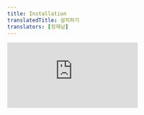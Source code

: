 ```yaml
---
title: Installation
translatedTitle: 설치하기
translators: [정재남]
---
```


<iframe 
  style={{aspectRatio: 1.7778, width: '100%'}} 
  src="https://www.youtube.com/embed/playlist?list=PLjQV3hketAJkh6BEl0n4PDS_2fBd0cS9v&index=1"
  title="YouTube video player" 
  frameborder="0" 
/>

<Intro>

React has been designed from the start for gradual adoption. You can use as little or as much React as you need. Whether you want to get a taste of React, add some interactivity to an HTML page, or start a complex React-powered app, this section will help you get started.
<Trans>React는 처음부터 점진적으로 도입할 수 있도록 설계되었습니다. 필요한 만큼의 React를 사용할 수 있습니다. 이 섹션은 React를 맛보고 싶거나, HTML 페이지에 약간의 상호작용을 추가하거나, 복잡한 React 기반 앱을 시작하려는 경우 시작하는 데 도움이 될 것입니다.</Trans>

</Intro>

<YouWillLearn isChapter={true}>

* [How to start a new React project](/learn/start-a-new-react-project)
* [How to add React to an existing project](/learn/add-react-to-an-existing-project)
* [How to set up your editor](/learn/editor-setup)
* [How to install React Developer Tools](/learn/react-developer-tools)

<TransBlock>
  * [새 React 프로젝트를 시작하는 방법](/learn/start-a-new-react-project)
  * [기존 프로젝트에 React를 추가하는 방법](/learn/add-react-to-an-existing-project)
  * [편집기를 설정하는 방법](/learn/editor-setup)
  * [React 개발자 도구 설치 방법](/learn/react-developer-tools)
</TransBlock>

</YouWillLearn>

## Try React<Trans>React 사용해보기</Trans> {/*try-react*/}

You don't need to install anything to play with React. Try editing this sandbox!
<Trans>React를 사용하기 위해 아무것도 설치할 필요가 없습니다. 이 샌드박스를 편집해 보세요!</Trans>

<Sandpack>

```js
function Greeting({ name }) {
  return <h1>Hello, {name}</h1>;
}

export default function App() {
  return <Greeting name="world" />
}
```

</Sandpack>

You can edit it directly or open it in a new tab by pressing the "Fork" button in the upper right corner.
<Trans>직접 편집하거나 오른쪽 상단 모서리에 있는 "포크" 버튼을 눌러 새 탭에서 열 수 있습니다.</Trans>

Most pages in the React documentation contain sandboxes like this. Outside of the React documentation, there are many online sandboxes that support React: for example, [CodeSandbox](https://codesandbox.io/s/new), [StackBlitz](https://stackblitz.com/fork/react), or [CodePen.](https://codepen.io/pen?&editors=0010&layout=left&prefill_data_id=3f4569d1-1b11-4bce-bd46-89090eed5ddb)
<Trans>React 문서의 대부분의 페이지에는 이와 같은 샌드박스가 포함되어 있습니다. React 문서 외에도 React를 지원하는 온라인 샌드박스가 많이 있습니다. 예를 들어, [CodeSandbox](https://codesandbox.io/s/new), [StackBlitz](https://stackblitz.com/fork/react), [CodePen.](https://codepen.io/pen?&editors=0010&layout=left&prefill_data_id=3f4569d1-1b11-4bce-bd46-89090eed5ddb) 등이 있습니다.</Trans>

### Try React locally<Trans>로컬로 React 사용해보기</Trans> {/*try-react-locally*/}

To try React locally on your computer, [download this HTML page.](https://gist.githubusercontent.com/gaearon/0275b1e1518599bbeafcde4722e79ed1/raw/db72dcbf3384ee1708c4a07d3be79860db04bff0/example.html) Open it in your editor and in your browser!
<Trans>컴퓨터에서 로컬로 React를 사용해 보려면 이 [HTML 페이지를 다운로드](https://raw.githubusercontent.com/reactjs/reactjs.org/main/static/html/single-file-example.html) 하세요. 에디터와 브라우저에서 열어보세요!</Trans>

## Start a new React project<Trans>새 프로젝트 시작하기</Trans> {/*start-a-new-react-project*/}

If you want to build an app or a website fully with React, [start a new React project.](/learn/start-a-new-react-project)
<Trans>React로 앱이나 웹사이트를 완전히 구축하려면 [새 React 프로젝트를 시작하세요.](/learn/start-a-new-react-project)</Trans>

## Add React to an existing project<Trans>기존 프로젝트에 React 추가하기</Trans> {/*add-react-to-an-existing-project*/}

If want to try using React in your existing app or a website, [add React to an existing project.](/learn/add-react-to-an-existing-project)
<Trans>기존 앱이나 웹사이트에서 React를 사용해보고 싶다면 [기존 프로젝트에 React를 추가하세요.](/learn/add-react-to-an-existing-project)</Trans>

## Next steps<Trans>다음 단계</Trans> {/*next-steps*/}

Head to the [Quick Start](/learn) guide for a tour of the most important React concepts you will encounter every day.
<Trans>[빠른 시작](/learn) 가이드를 통해 매일 접하게 될 가장 중요한 React 개념을 살펴보세요.</Trans>
